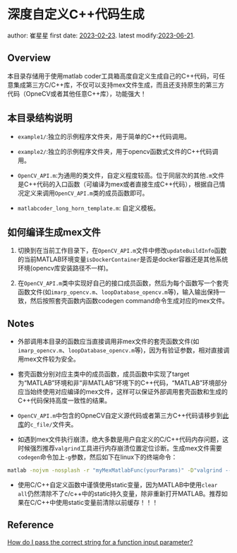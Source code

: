 # 深度自定义C++代码生成

author: 崔星星
first date: [2023-02-23](date:"ymd").
latest modify:[2023-06-21](date:"ymd").

## Overview

本目录存储用于使用matlab coder工具箱高度自定义生成自己的C++代码，可任意集成第三方C/C++库，不仅可以支持mex文件生成，而且还支持原生的第三方代码（OpneCV或者其他任意C++库），功能强大！

## 本目录结构说明

- `example1/`:独立的示例程序文件夹，用于简单的C++代码调用。

- `example2/`:独立的示例程序文件夹，用于opencv函数式文件的C++代码调用。

- `OpenCV_API.m`:为通用的类文件，自定义程度较高。位于同层次的其他`.m`文件是C++代码的入口函数（可编译为mex或者直接生成C++代码），根据自己情况定义来调用`OpenCV_API.m`类的成员函数即可。

- `matlabcoder_long_horn_template.m`: 自定义模板。

## 如何编译生成mex文件

1. 切换到在当前工作目录下，在`OpenCV_API.m`文件中修改`updateBuildInfo`函数的当前MATLAB环境变量`isDockerContainer`是否是docker容器还是其他系统环境(opencv库安装路径不一样)。

1. 在`OpenCV_API.m`类中实现好自己的接口成员函数，然后为每个函数写一个套壳函数文件(如`imarp_opencv.m`、`loopDatabase_opencv.m`等)，输入输出保持一致，然后按照套壳函数内函数codegen command命令生成对应的mex文件。

## Notes

- 外部调用本目录的函数应当直接调用非mex文件的套壳函数文件(如`imarp_opencv.m`、`loopDatabase_opencv.m`等)，因为有验证参数，相对直接调用mex文件较为安全。

- 套壳函数分别对应主类中的成员函数，成员函数中实现了target为“MATLAB”环境和非“非MATLAB”环境下的C++代码，“MATLAB”环境部分应当始终使用对应编译的mex文件，这样可以保证外部调用套壳函数和生成的C++代码保持高度一致性的结果。

- `OpenCV_API.m`中包含的OpneCV自定义源代码或者第三方C++代码请移步到[此库](https://github.com/cuixing158/DBOW3)的`c_file/`文件夹。

- 如遇到mex文件执行崩溃，绝大多数是用户自定义的C/C++代码内存问题，这时候强烈推荐`valgrind`工具进行内存崩溃位置定位诊断。生成mex文件需要`codegen`命令加上`-g`参数，然后如下在linux下的终端命令：

```bash
matlab -nojvm -nosplash -r "myMexMatlabFunc(yourParams)" -D"valgrind --error-limit=no --tool=memcheck --leak-check=yes --log-file=valMatlabLog"
```

- 使用C/C++自定义函数中谨慎使用static变量，因为MATLAB中使用`clear all`仍然清除不了c/c++中的static持久变量，除非重新打开MATLAB。推荐如果在C/C++中使用static变量前清除以前缓存！！！

## Reference

[How do I pass the correct string for a function input parameter?](https://www.mathworks.com/matlabcentral/answers/1944969-how-do-i-pass-the-correct-string-for-a-function-input-parameter)
